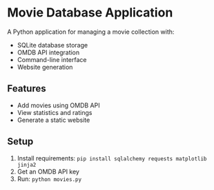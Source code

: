 # Movie Database Application

A Python application for managing a movie collection with:
- SQLite database storage
- OMDB API integration
- Command-line interface
- Website generation

## Features
- Add movies using OMDB API
- View statistics and ratings
- Generate a static website

## Setup
1. Install requirements: `pip install sqlalchemy requests matplotlib jinja2`
2. Get an OMDB API key
3. Run: `python movies.py`
